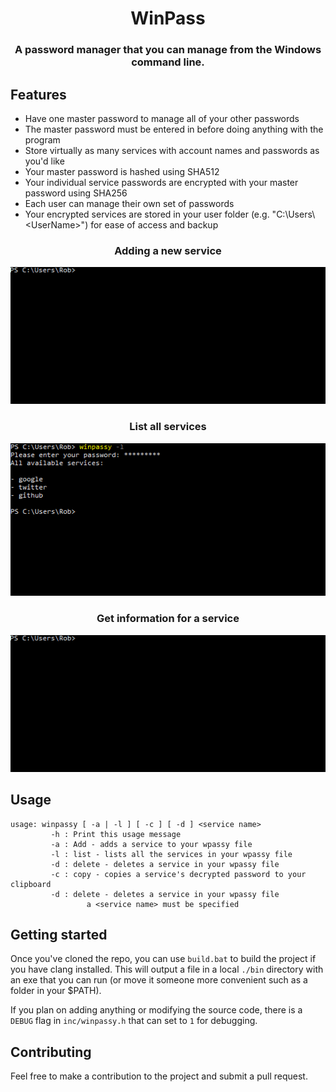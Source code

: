 <h1 align="center">WinPass</h1>
<h3 align="center">A password manager that you can manage from the Windows command line.</h3> 

## Features
- Have one master password to manage all of your other passwords
- The master password must be entered in before doing anything with the program
- Store virtually as many services with account names and passwords as you'd like
- Your master password is hashed using SHA512
- Your individual service passwords are encrypted with your master password using SHA256
- Each user can manage their own set of passwords
- Your encrypted services are stored in your user folder (e.g. "C:\Users\\\<UserName>") for ease of access and backup

<h3 align="center">Adding a new service</h3>
<p align="center"><img src="./img/wpassy_add.gif" /></p>

<h3 align="center">List all services</h3>
<p align="center"><img src="./img/wpassy_list.PNG" /></p>

<h3 align="center">Get information for a service</h3>
<p align="center"><img src="./img/wpassy_get.gif" /></p>


## Usage

```shell
usage: winpassy [ -a | -l ] [ -c ] [ -d ] <service name>
         -h : Print this usage message
         -a : Add - adds a service to your wpassy file
         -l : list - lists all the services in your wpassy file
         -d : delete - deletes a service in your wpassy file
         -c : copy - copies a service's decrypted password to your clipboard
         -d : delete - deletes a service in your wpassy file
                 a <service name> must be specified
```

## Getting started
Once you've cloned the repo, you can use `build.bat` to build the project if you have clang installed. This will output a file in a local `./bin` directory with an exe that you can run (or move it someone more convenient such as a folder in your $PATH).

If you plan on adding anything or modifying the source code, there is a `DEBUG` flag in `inc/winpassy.h` that can set to `1` for debugging.

## Contributing
Feel free to make a contribution to the project and submit a pull request.
